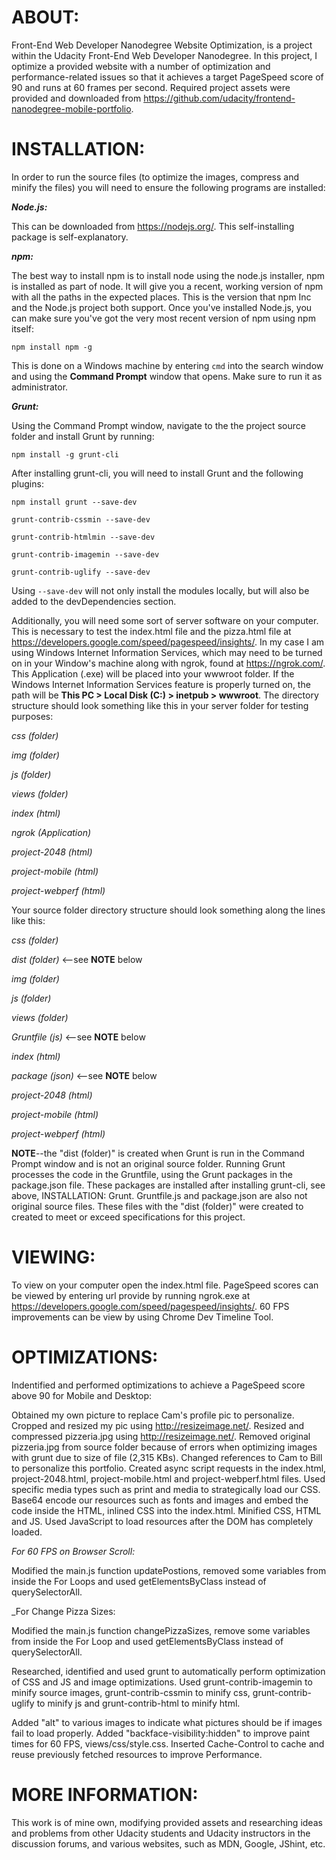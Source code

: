 # ABOUT:
Front-End Web Developer Nanodegree Website Optimization, is a project within the Udacity Front-End Web Developer Nanodegree.  In this project, I optimize a provided website with a number of optimization and performance-related issues so that it achieves a target PageSpeed score of 90 and runs at 60 frames per second.  Required project assets were provided and downloaded from https://github.com/udacity/frontend-nanodegree-mobile-portfolio.

# INSTALLATION:

In order to run the source files (to optimize the images, compress and minify the files) you will need to ensure the following programs are installed:

_**Node.js:**_

This can be downloaded from https://nodejs.org/.  This self-installing package is self-explanatory.

_**npm:**_

The best way to install npm is to install node using the node.js installer, npm is installed as part of node.  It will give you a recent, working version of npm with all the paths in the expected places. This is the version that npm Inc and the Node.js project both support.  Once you've installed Node.js, you can make sure you've got the very most recent version of npm using npm itself:

`npm install npm -g`

This is done on a Windows machine by entering `cmd` into the search window and using the **Command Prompt** window that opens.  Make sure to run it as administrator.

_**Grunt:**_

Using the Command Prompt window, navigate to the the project source folder and install Grunt by running:

`npm install -g grunt-cli`

After installing grunt-cli, you will need to install Grunt and the following plugins:

`npm install grunt --save-dev`

`grunt-contrib-cssmin --save-dev`

`grunt-contrib-htmlmin --save-dev`

`grunt-contrib-imagemin --save-dev`

`grunt-contrib-uglify --save-dev`

Using `--save-dev` will not only install the modules locally, but will also be added to the devDependencies section.

Additionally, you will need some sort of server software on your computer.  This is necessary to test the index.html file and the pizza.html file at https://developers.google.com/speed/pagespeed/insights/.  In my case I am using Windows Internet Information Services, which may need to be turned on in your Window's machine along with ngrok, found at https://ngrok.com/.  This Application (.exe) will be placed into your wwwroot folder.  If the Windows Internet Information Services feature is properly turned on, the path will be **This PC > Local Disk (C:) > inetpub > wwwroot**.  The directory structure should look something like this in your server folder for testing purposes:

_css (folder)_

_img (folder)_

_js (folder)_

_views (folder)_

_index (html)_

_ngrok (Application)_

_project-2048 (html)_

_project-mobile (html)_

_project-webperf (html)_

Your source folder directory structure should look something along the lines like this:

_css (folder)_

_dist (folder)_ <--see **NOTE** below

_img (folder)_

_js (folder)_

_views (folder)_

_Gruntfile (js)_ <--see **NOTE** below

_index (html)_

_package (json)_ <--see **NOTE** below

_project-2048 (html)_

_project-mobile (html)_

_project-webperf (html)_

**NOTE**--the "dist (folder)" is created when Grunt is run in the Command Prompt window and is not an original source folder.  Running
Grunt processes the code in the Gruntfile, using the Grunt packages in the package.json file.  These packages are installed after
installing grunt-cli, see above, INSTALLATION: Grunt.  Gruntfile.js and package.json are also not original source files.  These files with the "dist (folder)" were created to created to meet or exceed specifications for this project.

# VIEWING:
To view on your computer open the index.html file.  PageSpeed scores can be viewed by entering url provide by running ngrok.exe at
https://developers.google.com/speed/pagespeed/insights/.  60 FPS improvements can be view by using Chrome Dev Timeline Tool.

# OPTIMIZATIONS:
Indentified and performed optimizations to achieve a PageSpeed score above 90 for Mobile and Desktop:

Obtained my own picture to replace Cam's profile pic to personalize.
Cropped and resized my pic using http://resizeimage.net/.
Resized and compressed pizzeria.jpg using http://resizeimage.net/.
Removed original pizzeria.jpg from source folder because of errors when optimizing images with grunt due to size of file (2,315 KBs).
Changed references to Cam to Bill to personalize this portfolio.
Created async script requests in the index.html, project-2048.html, project-mobile.html and project-webperf.html files.
Used specific media types such as print and media to strategically load our CSS.
Base64 encode our resources such as fonts and images and embed the code inside the HTML, inlined CSS into the index.html.
Minified CSS, HTML and JS.
Used JavaScript to load resources after the DOM has completely loaded.

_For 60 FPS on Browser Scroll:_

Modified the main.js function updatePostions, removed some variables from inside the For Loops and used getElementsByClass instead of querySelectorAll.

_For Change Pizza Sizes:

Modified the main.js function changePizzaSizes, remove some variables from inside the For Loop and used getElementsByClass instead of querySelectorAll.

Researched, identified and used grunt to automatically perform optimization of CSS and JS and image optimizations.  Used
grunt-contrib-imagemin to minify source images, grunt-contrib-cssmin to minify css, grunt-contrib-uglify to minify js and
grunt-contrib-html to minify html.

Added "alt" to various images to indicate what pictures should be if images fail to load properly.
Added "backface-visibility:hidden" to improve paint times for 60 FPS, views/css/style.css.
Inserted Cache-Control to cache and reuse previously fetched resources to improve Performance.

# MORE INFORMATION:

This work is of mine own, modifying provided assets and researching ideas and problems from other Udacity students and Udacity instructors in the discussion forums, and various websites, such as MDN, Google, JShint, etc.
